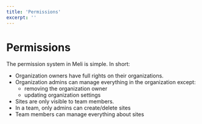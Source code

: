 ```yaml
---
title: 'Permissions'
excerpt: ''
---
```


# Permissions

The permission system in Meli is simple. In short:
- Organization owners have full rights on their organizations.
- Organization admins can manage everything in the organization except:
    - removing the organization owner
    - updating organization settings
- Sites are only visible to team members.
- In a team, only admins can create/delete sites
- Team members can manage everything about sites 
